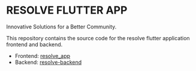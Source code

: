 # RESOLVE FLUTTER APP

Innovative Solutions for a Better Community.

This repository contains the source code for the resolve flutter application frontend and backend.

- Frontend: [resolve_app](./resolve_app/)
- Backend: [resolve-backend](./resolve-backend/)
